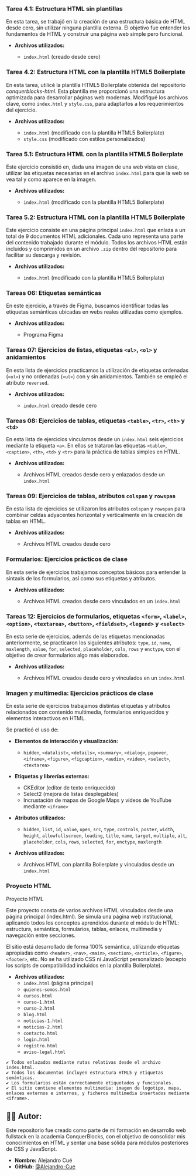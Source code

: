 ### Tarea 4.1: Estructura HTML sin plantillas

En esta tarea, se trabajó en la creación de una estructura básica de HTML desde cero, sin utilizar ninguna plantilla externa. El objetivo fue entender los fundamentos de HTML y construir una página web simple pero funcional.

- **Archivos utilizados:**

  - `index.html` (creado desde cero)

### Tarea 4.2: Estructura HTML con la plantilla **HTML5 Boilerplate**

En esta tarea, utilicé la plantilla HTML5 Boilerplate obtenida del repositorio *conquerblocks-html*. Esta plantilla me proporcionó una estructura optimizada para desarrollar páginas web modernas. Modifiqué los archivos clave, como `index.html` y `style.css`, para adaptarlos a los requerimientos del ejercicio.

- **Archivos utilizados:**

  - `index.html` (modificado con la plantilla HTML5 Boilerplate)  
  - `style.css` (modificado con estilos personalizados)

### Tarea 5.1: Estructura HTML con la plantilla HTML5 Boilerplate

Este ejercicio consistió en, dada una imagen de una web vista en clase, utilizar las etiquetas necesarias en el archivo `index.html` para que la web se vea tal y como aparece en la imagen.

- **Archivos utilizados:**

  - `index.html` (modificado con la plantilla HTML5 Boilerplate)

### Tarea 5.2: Estructura HTML con la plantilla HTML5 Boilerplate

Este ejercicio consiste en una página principal `index.html` que enlaza a un total de 9 documentos HTML adicionales. Cada uno representa una parte del contenido trabajado durante el módulo. Todos los archivos HTML están incluidos y comprimidos en un archivo `.zip` dentro del repositorio para facilitar su descarga y revisión.

- **Archivos utilizados:**

  - `index.html` (modificado con la plantilla HTML5 Boilerplate)

### Tareas 06: Etiquetas semánticas

En este ejercicio, a través de Figma, buscamos identificar todas las etiquetas semánticas ubicadas en webs reales utilizadas como ejemplos.

- **Archivos utilizados:**

  - Programa Figma

### Tareas 07: Ejercicios de listas, etiquetas `<ul>`, `<ol>` y anidamientos

En esta lista de ejercicios practicamos la utilización de etiquetas ordenadas (`<ol>`) y no ordenadas (`<ul>`) con y sin anidamientos. También se empleó el atributo `reversed`.

- **Archivos utilizados:**

  - `index.html` creado desde cero

### Tareas 08: Ejercicios de tablas, etiquetas `<table>`, `<tr>`, `<th>` y `<td>`

En esta lista de ejercicios vinculamos desde un `index.html` seis ejercicios mediante la etiqueta `<a>`. En ellos se trataron las etiquetas `<table>`, `<caption>`, `<th>`, `<td>` y `<tr>` para la práctica de tablas simples en HTML.

- **Archivos utilizados:**

  - Archivos HTML creados desde cero y enlazados desde un `index.html`

### Tareas 09: Ejercicios de tablas, atributos `colspan` y `rowspan`

En esta lista de ejercicios se utilizaron los atributos `colspan` y `rowspan` para combinar celdas adyacentes horizontal y verticalmente en la creación de tablas en HTML.

- **Archivos utilizados:**

  - Archivos HTML creados desde cero

### Formularios: Ejercicios prácticos de clase

En esta serie de ejercicios trabajamos conceptos básicos para entender la sintaxis de los formularios, así como sus etiquetas y atributos.

- **Archivos utilizados:**

  - Archivos HTML creados desde cero vinculados en un `index.html`

### Tareas 12: Ejercicios de formularios, etiquetas `<form>`, `<label>`, `<option>`, `<textarea>`, `<button>`, `<fieldset>`, `<legend>` y `<select>`

En esta serie de ejercicios, además de las etiquetas mencionadas anteriormente, se practicaron los siguientes atributos: `type`, `id`, `name`, `maxlength`, `value`, `for`, `selected`, `placeholder`, `cols`, `rows` y `enctype`, con el objetivo de crear formularios algo más elaborados.

- **Archivos utilizados:**

  - Archivos HTML creados desde cero y vinculados en un `index.html`

### Imagen y multimedia: Ejercicios prácticos de clase

En esta serie de ejercicios trabajamos distintas etiquetas y atributos relacionados con contenido multimedia, formularios enriquecidos y elementos interactivos en HTML.

Se practicó el uso de:

- **Elementos de interacción y visualización:**

  - `hidden`, `<datalist>`, `<details>`, `<summary>`, `<dialog>`, `popover`, `<iframe>`, `<figure>`, `<figcaption>`, `<audio>`, `<video>`, `<select>`, `<textarea>`

- **Etiquetas y librerías externas:**

  - CKEditor (editor de texto enriquecido)  
  - Select2 (mejora de listas desplegables)  
  - Incrustación de mapas de Google Maps y vídeos de YouTube mediante `<iframe>`

- **Atributos utilizados:**

  - `hidden`, `list`, `id`, `value`, `open`, `src`, `type`, `controls`, `poster`, `width`, `height`, `allowfullscreen`, `loading`, `title`, `name`, `target`, `multiple`, `alt`, `placeholder`, `cols`, `rows`, `selected`, `for`, `enctype`, `maxlength`

- **Archivos utilizados:**

  - Archivos HTML con plantilla Boilerplate y vinculados desde un `index.html`

### Proyecto HTML

Proyecto HTML

Este proyecto consta de varios archivos HTML vinculados desde una página principal (index.html). Se simula una página web institucional, aplicando todos los conceptos aprendidos durante el módulo de HTML: estructura, semántica, formularios, tablas, enlaces, multimedia y navegación entre secciones.

El sitio está desarrollado de forma 100% semántica, utilizando etiquetas apropiadas como `<header>`, `<nav>`, `<main>`, `<section>`, `<article>`, `<figure>`, `<footer>`, etc. No se ha utilizado CSS ni JavaScript personalizado (excepto los scripts de compatibilidad incluidos en la plantilla Boilerplate).

- **Archivos utilizados:**
  - `index.html` (página principal)
  - `quienes-somos.html`
  - `cursos.html`
  - `curso-1.html`
  - `curso-2.html`
  - `blog.html`
  - `noticias-1.html`
  - `noticias-2.html`
  - `contacto.html`
  - `login.html`
  - `registro.html`
  - `aviso-legal.html`

```
✔ Todos enlazados mediante rutas relativas desde el archivo index.html.
✔ Todos los documentos incluyen estructura HTML5 y etiquetas semánticas.
✔ Los formularios están correctamente etiquetados y funcionales.
✔ El sitio contiene elementos multimedia: imagen de logotipo, mapa, enlaces externos e internos, y ficheros multimedia insertados mediante <iframe>.
```

## 👨‍💻 Autor:

Este repositorio fue creado como parte de mi formación en desarrollo web fullstack en la academia ConquerBlocks, con el objetivo de consolidar mis conocimientos en HTML y sentar una base sólida para módulos posteriores de CSS y JavaScript.

- **Nombre:** Alejandro Cué  
- **GitHub:** [@Alejandro-Cue](https://github.com/Alejandro-Cue)
